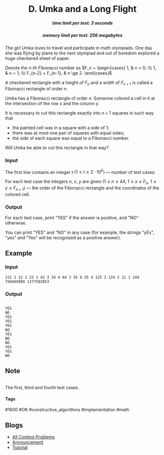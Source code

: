 <h1 style='text-align: center;'> D. Umka and a Long Flight</h1>

<h5 style='text-align: center;'>time limit per test: 3 seconds</h5>
<h5 style='text-align: center;'>memory limit per test: 256 megabytes</h5>

The girl Umka loves to travel and participate in math olympiads. One day she was flying by plane to the next olympiad and out of boredom explored a huge checkered sheet of paper.

Denote the $n$-th Fibonacci number as $F_n = \begin{cases} 1, & n = 0; \\\ 1, & n = 1; \\\ F_{n-2} + F_{n-1}, & n \ge 2. \end{cases}$

A checkered rectangle with a height of $F_n$ and a width of $F_{n+1}$ is called a Fibonacci rectangle of order $n$.

Umka has a Fibonacci rectangle of order $n$. Someone colored a cell in it at the intersection of the row $x$ and the column $y$.

It is necessary to cut this rectangle exactly into $n+1$ squares in such way that

* the painted cell was in a square with a side of $1$;
* there was at most one pair of squares with equal sides;
* the side of each square was equal to a Fibonacci number.

Will Umka be able to cut this rectangle in that way?

### Input

The first line contains an integer $t$ ($1 \le t \le 2 \cdot 10^5$) — number of test cases.

For each test case the integers $n$, $x$, $y$ are given ($1 \le n \le 44$, $1 \le x \le F_n$, $1 \le y \le F_{n+1}$) — the order of the Fibonacci rectangle and the coordinates of the colored cell.

### Output

For each test case, print "YES" if the answer is positive, and "NO" otherwise.

You can print "YES" and "NO" in any case (for example, the strings "yEs", "yes" and "Yes" will be recognized as a positive answer).

## Example

### Input


```text
121 1 12 1 23 1 43 3 24 4 64 3 35 6 55 4 125 2 124 2 11 1 244 758465880 1277583853
```
### Output

```text

YES
NO
YES
YES
YES
NO
YES
NO
NO
YES
YES
NO

```
## Note

 

|  |  |  |
| --- | --- | --- |

 The first, third and fourth test cases. 

#### Tags 

#1600 #OK #constructive_algorithms #implementation #math 

## Blogs
- [All Contest Problems](../Codeforces_Round_863_(Div._3).md)
- [Announcement](../blogs/Announcement.md)
- [Tutorial](../blogs/Tutorial.md)

